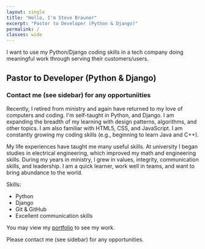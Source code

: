 ```yaml
---
layout: single
title: "Hello, I'm Steve Brauner"
excerpt: "Pastor to Developer (Python & Django)"
permalink: /
classes: wide
---
```


I want to use my Python/Django coding skills in a tech company doing meaningful work through serving their customers/users.

## Pastor to Developer (Python & Django)

### Contact me (see sidebar) for any opportuniities

Recently, I retired from ministry and again have returned to my love of computers and coding. I'm self-taught in Python, and Django. I am expanding the breadth of my learning with design patterns, algorithms, and other topics. I am also familiar with HTML5, CSS, and JavaScript. I am constantly growing my coding skills (e.g., beginning to learn Java and C++).

My life experiences have taught me many useful skills. At university I began studies in electrical engineering, which improved my math and engineering skills. During my years in ministry, I grew in values, integrity, communication skills, and leadership. I am a quick learner, work well in teams, and want to bring abundance to the world.

Skills:

- Python
- Django
- Git & GitHub
- Excellent communication skills

You may view my [portfolio](/portfolio/) to see my work.

Please contact me (see sidebar) for any opportunities.
